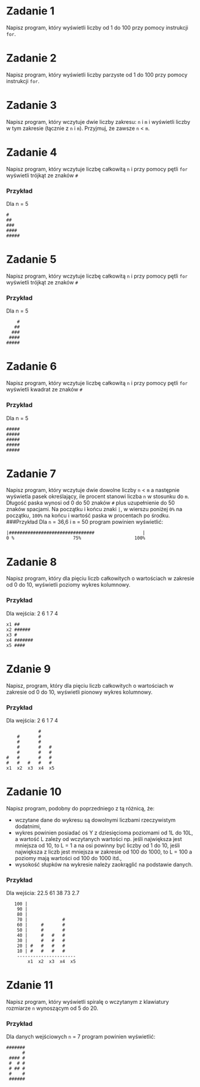 # Zadanie 1
Napisz program, który wyświetli liczby od 1 do 100 przy pomocy instrukcji `for`. 
# Zadanie 2
Napisz program, który wyświetli liczby parzyste od 1 do 100 przy pomocy instrukcji `for`.
# Zadanie 3
Napisz program, który wczytuje dwie liczby zakresu: `n` i `m` i wyświetli liczby w tym zakresie (łącznie z `n` i `m`).
Przyjmuj, że zawsze `n` < `m`.
# Zadanie 4
Napisz program, który wczytuje liczbę całkowitą `n` i przy pomocy pętli `for` wyświetli trójkąt ze znaków `#`
### Przykład
Dla n = 5
```text
#
##
###
####
#####
```
# Zadanie 5
Napisz program, który wczytuje liczbę całkowitą `n` i przy pomocy pętli `for` wyświetli trójkąt ze znaków `#`
### Przykład
Dla n = 5
```text
    #
   ##
  ###
 ####
#####
```
# Zadanie 6
Napisz program, który wczytuje liczbę całkowitą `n` i przy pomocy pętli `for` wyświetli kwadrat ze znaków `#`
### Przykład
Dla n = 5
```text
#####
#####
#####
#####
#####
```
# Zadanie 7
Napisz program, który wczytuje dwie dowolne liczby `n` < `m` a następnie wyświetla pasek
określający, ile procent stanowi liczba `n` w stosunku do `m`. Długość paska wynosi od 0 do 50 znaków `#` plus uzupełnienie do 50 znaków spacjami. Na początku
i końcu znaki `|`, w wierszu poniżej `0%` na początku, `100%` na końcu i wartość paska w procentach po środku.
###Przykład
Dla `n` = 36,6 i `m` = 50
program powinien wyświetlić:
```
|################################                  |
0 %                      75%                    100%            
```
# Zadanie 8
Napisz program, który dla pięciu liczb całkowitych o wartościach w zakresie od 0 do 10, wyświetli poziomy wykres kolumnowy.
### Przykład
Dla wejścia:
2 6 1 7 4
```text
x1 ##
x2 ######
x3 #
x4 #######
x5 ####
```
# Zdanie 9
Napisz, program, który dla pięciu liczb całkowitych o wartościach w zakresie od 0 do 10, wyświetli pionowy wykres kolumnowy.
### Przykład
Dla wejścia:
2 6 1 7 4
```text
            #
    #       #
    #       #  
    #       #   #
    #       #   #
#   #       #   #
#   #   #   #   #
x1  x2  x3  x4  x5
```
# Zadanie 10
Napisz program, podobny do poprzedniego z tą różnicą, że:
- wczytane dane do wykresu są dowolnymi liczbami rzeczywistym dodatnimi,
- wykres powinien posiadać oś Y z dziesięcioma poziomami od 1L do 10L, a wartość L zależy od wczytanych wartości np. jeśli największa jest mniejsza od 10, to 
L = 1 a na osi powinny być liczby od 1 do 10, jeśli największa z liczb jest mniejsza w zakresie od 100 do 1000, to L = 100 a poziomy mają wartości od 100 do 1000 itd., 
- wysokość słupków na wykresie należy zaokrąglić na podstawie danych.     
### Przykład
Dla wejścia:
22.5 61 38 73 2.7
```text
   100 |
    90 |
    80 |
    70 |             #
    60 |     #       #
    50 |     #       #  
    40 |     #   #   #   
    30 |     #   #   #   
    20 | #   #   #   #   
    10 | #   #   #   #   
    ----------------------
        x1  x2  x3  x4  x5
```
# Zdanie 11
Napisz program, który wyświetli spiralę o wczytanym z klawiatury rozmiarze `n` wynoszącym od 5 do 20.
### Przykład
Dla danych wejściowych `n` = 7 program powinien wyświetlić:
```
#######
      #
 #### #
 #  # #
 # ## #
 #    #
 ######
```